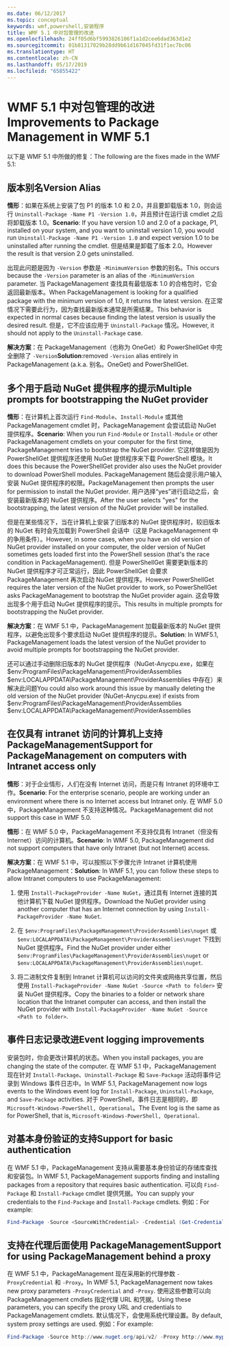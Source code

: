 ```yaml
---
ms.date: 06/12/2017
ms.topic: conceptual
keywords: wmf,powershell,安装程序
title: WMF 5.1 中对包管理的改进
ms.openlocfilehash: 24ff05d6bf5993826106f1a1d2cee6dad363d1e2
ms.sourcegitcommit: 01b81317029b28dd9b61d167045fd31f1ec7bc06
ms.translationtype: HT
ms.contentlocale: zh-CN
ms.lasthandoff: 05/17/2019
ms.locfileid: "65855422"
---
```

# <a name="improvements-to-package-management-in-wmf-51"></a><span data-ttu-id="649fa-103">WMF 5.1 中对包管理的改进</span><span class="sxs-lookup"><span data-stu-id="649fa-103">Improvements to Package Management in WMF 5.1</span></span>

<span data-ttu-id="649fa-104">以下是 WMF 5.1 中所做的修复：</span><span class="sxs-lookup"><span data-stu-id="649fa-104">The following are the fixes made in the WMF 5.1:</span></span>

## <a name="version-alias"></a><span data-ttu-id="649fa-105">版本别名</span><span class="sxs-lookup"><span data-stu-id="649fa-105">Version Alias</span></span>

<span data-ttu-id="649fa-106">**情形**：如果在系统上安装了包 P1 的版本 1.0 和 2.0，并且要卸载版本 1.0，则会运行 `Uninstall-Package -Name P1 -Version 1.0`，并且预计在运行该 cmdlet 之后将卸载版本 1.0。</span><span class="sxs-lookup"><span data-stu-id="649fa-106">**Scenario**: If you have version 1.0 and 2.0 of a package, P1, installed on your system, and you want to uninstall version 1.0, you would run `Uninstall-Package -Name P1 -Version 1.0` and expect version 1.0 to be uninstalled after running the cmdlet.</span></span> <span data-ttu-id="649fa-107">但是结果是卸载了版本 2.0。</span><span class="sxs-lookup"><span data-stu-id="649fa-107">However the result is that version 2.0 gets uninstalled.</span></span>

<span data-ttu-id="649fa-108">出现此问题是因为 `-Version` 参数是 `-MinimumVersion` 参数的别名。</span><span class="sxs-lookup"><span data-stu-id="649fa-108">This occurs because the `-Version` parameter is an alias of the `-MinimumVersion` parameter.</span></span> <span data-ttu-id="649fa-109">当 PackageManagement 查找具有最低版本 1.0 的合格包时，它会返回最新版本。</span><span class="sxs-lookup"><span data-stu-id="649fa-109">When PackageManagement is looking for a qualified package with the minimum version of 1.0, it returns the latest version.</span></span> <span data-ttu-id="649fa-110">在正常情况下需要此行为，因为查找最新版本通常是所需结果。</span><span class="sxs-lookup"><span data-stu-id="649fa-110">This behavior is expected in normal cases because finding the latest version is usually the desired result.</span></span> <span data-ttu-id="649fa-111">但是，它不应该应用于 `Uninstall-Package` 情况。</span><span class="sxs-lookup"><span data-stu-id="649fa-111">However, it should not apply to the `Uninstall-Package` case.</span></span>

<span data-ttu-id="649fa-112">**解决方案**：在 PackageManagement（也称为 OneGet）和 PowerShellGet 中完全删除了 `-Version`</span><span class="sxs-lookup"><span data-stu-id="649fa-112">**Solution**:removed `-Version` alias entirely in PackageManagement (a.k.a.</span></span> <span data-ttu-id="649fa-113">别名。</span><span class="sxs-lookup"><span data-stu-id="649fa-113">OneGet) and PowerShellGet.</span></span>

## <a name="multiple-prompts-for-bootstrapping-the-nuget-provider"></a><span data-ttu-id="649fa-114">多个用于启动 NuGet 提供程序的提示</span><span class="sxs-lookup"><span data-stu-id="649fa-114">Multiple prompts for bootstrapping the NuGet provider</span></span>

<span data-ttu-id="649fa-115">**情形**：在计算机上首次运行 `Find-Module`、`Install-Module` 或其他 PackageManagement cmdlet 时，PackageManagement 会尝试启动 NuGet 提供程序。</span><span class="sxs-lookup"><span data-stu-id="649fa-115">**Scenario**: When you run `Find-Module` or `Install-Module` or other PackageManagement cmdlets on your computer for the first time, PackageManagement tries to bootstrap the NuGet provider.</span></span> <span data-ttu-id="649fa-116">它这样做是因为 PowerShellGet 提供程序还使用 NuGet 提供程序来下载 PowerShell 模块。</span><span class="sxs-lookup"><span data-stu-id="649fa-116">It does this because the PowerShellGet provider also uses the NuGet provider to download PowerShell modules.</span></span>
<span data-ttu-id="649fa-117">PackageManagement 随后会提示用户输入安装 NuGet 提供程序的权限。</span><span class="sxs-lookup"><span data-stu-id="649fa-117">PackageManagement then prompts the user for permission to install the NuGet provider.</span></span> <span data-ttu-id="649fa-118">用户选择“yes”进行启动之后，会安装最新版本的 NuGet 提供程序。</span><span class="sxs-lookup"><span data-stu-id="649fa-118">After the user selects "yes" for the bootstrapping, the latest version of the NuGet provider will be installed.</span></span>

<span data-ttu-id="649fa-119">但是在某些情况下，当在计算机上安装了旧版本的 NuGet 提供程序时，较旧版本的 NuGet 有时会先加载到 PowerShell 会话中（这是 PackageManagement 中的争用条件）。</span><span class="sxs-lookup"><span data-stu-id="649fa-119">However, in some cases, when you have an old version of NuGet provider installed on your computer, the older version of NuGet sometimes gets loaded first into the PowerShell session (that's the race condition in PackageManagement).</span></span> <span data-ttu-id="649fa-120">但是 PowerShellGet 需要更新版本的 NuGet 提供程序才可正常运行，因此 PowerShellGet 会要求 PackageManagement 再次启动 NuGet 提供程序。</span><span class="sxs-lookup"><span data-stu-id="649fa-120">However PowerShellGet requires the later version of the NuGet provider to work, so PowerShellGet asks PackageManagement to bootstrap the NuGet provider again.</span></span>
<span data-ttu-id="649fa-121">这会导致出现多个用于启动 NuGet 提供程序的提示。</span><span class="sxs-lookup"><span data-stu-id="649fa-121">This results in multiple prompts for bootstrapping the NuGet provider.</span></span>

<span data-ttu-id="649fa-122">**解决方案**：在 WMF 5.1 中，PackageManagement 加载最新版本的 NuGet 提供程序，以避免出现多个要求启动 NuGet 提供程序的提示。</span><span class="sxs-lookup"><span data-stu-id="649fa-122">**Solution**: In WMF5.1, PackageManagement loads the latest version of the NuGet provider to avoid multiple prompts for bootstrapping the NuGet provider.</span></span>

<span data-ttu-id="649fa-123">还可以通过手动删除旧版本的 NuGet 提供程序（NuGet-Anycpu.exe，如果在 $env:ProgramFiles\PackageManagement\ProviderAssemblies $env:LOCALAPPDATA\PackageManagement\ProviderAssemblies 中存在）来解决此问题</span><span class="sxs-lookup"><span data-stu-id="649fa-123">You could also work around this issue by manually deleting the old version of the NuGet provider (NuGet-Anycpu.exe) if exists from $env:ProgramFiles\PackageManagement\ProviderAssemblies $env:LOCALAPPDATA\PackageManagement\ProviderAssemblies</span></span>

## <a name="support-for-packagemanagement-on-computers-with-intranet-access-only"></a><span data-ttu-id="649fa-124">在仅具有 intranet 访问的计算机上支持 PackageManagement</span><span class="sxs-lookup"><span data-stu-id="649fa-124">Support for PackageManagement on computers with Intranet access only</span></span>

<span data-ttu-id="649fa-125">**情形**：对于企业情形，人们在没有 Internet 访问，而是只有 Intranet 的环境中工作。</span><span class="sxs-lookup"><span data-stu-id="649fa-125">**Scenario**: For the enterprise scenario, people are working under an environment where there is no Internet access but Intranet only.</span></span> <span data-ttu-id="649fa-126">在 WMF 5.0 中，PackageManagement 不支持这种情况。</span><span class="sxs-lookup"><span data-stu-id="649fa-126">PackageManagement did not support this case in WMF 5.0.</span></span>

<span data-ttu-id="649fa-127">**情形**：在 WMF 5.0 中，PackageManagement 不支持仅具有 Intranet（但没有 Internet）访问的计算机。</span><span class="sxs-lookup"><span data-stu-id="649fa-127">**Scenario**: In WMF 5.0, PackageManagement did not support computers that have only Intranet (but not Internet) access.</span></span>

<span data-ttu-id="649fa-128">**解决方案**：在 WMF 5.1 中，可以按照以下步骤允许 Intranet 计算机使用 PackageManagement：</span><span class="sxs-lookup"><span data-stu-id="649fa-128">**Solution**: In WMF 5.1, you can follow these steps to allow Intranet computers to use PackageManagement:</span></span>

1. <span data-ttu-id="649fa-129">使用 `Install-PackageProvider -Name NuGet`，通过具有 Internet 连接的其他计算机下载 NuGet 提供程序。</span><span class="sxs-lookup"><span data-stu-id="649fa-129">Download the NuGet provider using another computer that has an Internet connection by using `Install-PackageProvider -Name NuGet`.</span></span>

2. <span data-ttu-id="649fa-130">在 `$env:ProgramFiles\PackageManagement\ProviderAssemblies\nuget` 或 `$env:LOCALAPPDATA\PackageManagement\ProviderAssemblies\nuget` 下找到 NuGet 提供程序。</span><span class="sxs-lookup"><span data-stu-id="649fa-130">Find the NuGet provider under either `$env:ProgramFiles\PackageManagement\ProviderAssemblies\nuget` or `$env:LOCALAPPDATA\PackageManagement\ProviderAssemblies\nuget`.</span></span>

3. <span data-ttu-id="649fa-131">将二进制文件复制到 Intranet 计算机可以访问的文件夹或网络共享位置，然后使用 `Install-PackageProvider -Name NuGet -Source <Path to folder>` 安装 NuGet 提供程序。</span><span class="sxs-lookup"><span data-stu-id="649fa-131">Copy the binaries to a folder or network share location that the Intranet computer can access, and then install the NuGet provider with `Install-PackageProvider -Name NuGet -Source <Path to folder>`.</span></span>


## <a name="event-logging-improvements"></a><span data-ttu-id="649fa-132">事件日志记录改进</span><span class="sxs-lookup"><span data-stu-id="649fa-132">Event logging improvements</span></span>

<span data-ttu-id="649fa-133">安装包时，你会更改计算机的状态。</span><span class="sxs-lookup"><span data-stu-id="649fa-133">When you install packages, you are changing the state of the computer.</span></span> <span data-ttu-id="649fa-134">在 WMF 5.1 中，PackageManagement 现在针对 `Install-Package`、`Uninstall-Package` 和 `Save-Package` 活动将事件记录到 Windows 事件日志中。</span><span class="sxs-lookup"><span data-stu-id="649fa-134">In WMF 5.1, PackageManagement now logs events to the Windows event log for `Install-Package`, `Uninstall-Package`, and `Save-Package` activities.</span></span> <span data-ttu-id="649fa-135">对于 PowerShell，事件日志是相同的，即 `Microsoft-Windows-PowerShell, Operational`。</span><span class="sxs-lookup"><span data-stu-id="649fa-135">The Event log is the same as for PowerShell, that is, `Microsoft-Windows-PowerShell, Operational`.</span></span>

## <a name="support-for-basic-authentication"></a><span data-ttu-id="649fa-136">对基本身份验证的支持</span><span class="sxs-lookup"><span data-stu-id="649fa-136">Support for basic authentication</span></span>

<span data-ttu-id="649fa-137">在 WMF 5.1 中，PackageManagement 支持从需要基本身份验证的存储库查找和安装包。</span><span class="sxs-lookup"><span data-stu-id="649fa-137">In WMF 5.1, PackageManagement supports finding and installing packages from a repository that requires basic authentication.</span></span> <span data-ttu-id="649fa-138">可以向 `Find-Package` 和 `Install-Package` cmdlet 提供凭据。</span><span class="sxs-lookup"><span data-stu-id="649fa-138">You can supply your credentials to the `Find-Package` and `Install-Package` cmdlets.</span></span> <span data-ttu-id="649fa-139">例如：</span><span class="sxs-lookup"><span data-stu-id="649fa-139">For example:</span></span>

```powershell
Find-Package -Source <SourceWithCredential> -Credential (Get-Credential)
```

## <a name="support-for-using-packagemanagement-behind-a-proxy"></a><span data-ttu-id="649fa-140">支持在代理后面使用 PackageManagement</span><span class="sxs-lookup"><span data-stu-id="649fa-140">Support for using PackageManagement behind a proxy</span></span>

<span data-ttu-id="649fa-141">在 WMF 5.1 中，PackageManagement 现在采用新的代理参数 `-ProxyCredential` 和 `-Proxy`。</span><span class="sxs-lookup"><span data-stu-id="649fa-141">In WMF 5.1, PackageManagement now takes new proxy parameters `-ProxyCredential` and `-Proxy`.</span></span> <span data-ttu-id="649fa-142">使用这些参数可以向 PackageManagement cmdlets 指定代理 URL 和凭据。</span><span class="sxs-lookup"><span data-stu-id="649fa-142">Using these parameters, you can specify the proxy URL and credentials to PackageManagement cmdlets.</span></span> <span data-ttu-id="649fa-143">默认情况下，会使用系统代理设置。</span><span class="sxs-lookup"><span data-stu-id="649fa-143">By default, system proxy settings are used.</span></span> <span data-ttu-id="649fa-144">例如：</span><span class="sxs-lookup"><span data-stu-id="649fa-144">For example:</span></span>

```powershell
Find-Package -Source http://www.nuget.org/api/v2/ -Proxy http://www.myproxyserver.com -ProxyCredential (Get-Credential)
```
